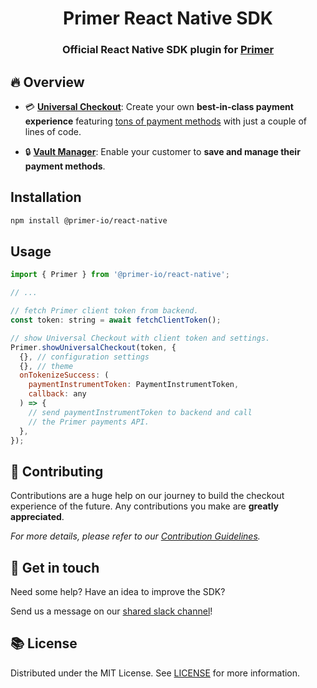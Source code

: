 <h1 align="center"> Primer React Native SDK</h1>

<h3 align="center">

Official React Native SDK plugin for [Primer](https://primer.io)

</h3>

## 🔥 Overview

- 💳 **[Universal Checkout](./packages/universal-checkout/README.md)**: Create your own **best-in-class payment experience** featuring [tons of payment methods](#) with just a couple of lines of code.

- 🔒 **[Vault Manager](./packages/vault-manager/README.md)**: Enable your customer to **save and manage their payment methods**.

## Installation

```sh
npm install @primer-io/react-native
```

## Usage

```js
import { Primer } from '@primer-io/react-native';

// ...

// fetch Primer client token from backend.
const token: string = await fetchClientToken();

// show Universal Checkout with client token and settings.
Primer.showUniversalCheckout(token, {
  {}, // configuration settings
  {}, // theme
  onTokenizeSuccess: (
    paymentInstrumentToken: PaymentInstrumentToken,
    callback: any
  ) => {
    // send paymentInstrumentToken to backend and call
    // the Primer payments API.
  },
});
```

## 🤝 Contributing

Contributions are a huge help on our journey to build the checkout experience of the future. Any contributions you make are **greatly appreciated**.

_For more details, please refer to our [Contribution Guidelines](./CONTRIBUTING.md)._

## 🤙 Get in touch

Need some help? Have an idea to improve the SDK?

Send us a message on our [shared slack channel](#)!

## 📚 License

Distributed under the MIT License. See [LICENSE](./LICENSE) for more information.
